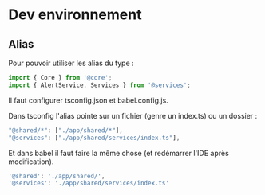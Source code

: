 # Dev environnement

## Alias

Pour pouvoir utiliser les alias du type :

```ts
import { Core } from '@core';
import { AlertService, Services } from '@services';
```

Il faut configurer tsconfig.json et babel.config.js.

Dans tsconfig l'alias pointe sur un fichier (genre un index.ts) ou un dossier :

```js
"@shared/*": ["./app/shared/*"],
"@services": ["./app/shared/services/index.ts"],
```

Et dans babel il faut faire la même chose (et redémarrer l'IDE après modification).

```js
'@shared': './app/shared/',
'@services': './app/shared/services/index.ts'
```
